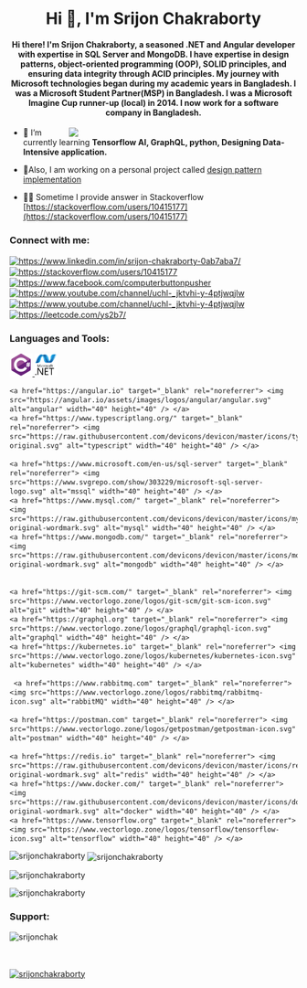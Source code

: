 <h1 align="center">Hi 👋, I'm Srijon Chakraborty</h1>
<h4 align="center">Hi there! I'm Srijon Chakraborty, a seasoned .NET and Angular developer with expertise in SQL Server and MongoDB. I have expertise in design patterns, object-oriented programming (OOP), SOLID principles, and ensuring data integrity through ACID principles. My journey with Microsoft technologies began during my academic years in Bangladesh. I was a Microsoft Student Partner(MSP) in Bangladesh. I was a Microsoft Imagine Cup runner-up (local) in 2014. I now work for a software company in Bangladesh.</h4>

<img align="right" width="400" src="https://github.com/srijonchakraborty/srijonchakraborty/assets/10357119/3d802723-a402-43ec-837b-2b431a140f06"/>

- 🌱 I’m currently learning **Tensorflow AI, GraphQL, python, Designing Data-Intensive application.**

- 👯Also, I am working on a personal project called [design pattern implementation](https://github.com/srijonchakraborty/designpattern)

- 👨‍💻 Sometime I provide answer in Stackoverflow [https://stackoverflow.com/users/10415177](https://stackoverflow.com/users/10415177)


<h3 align="left">Connect with me:</h3>
<p align="left">
<a href="https://www.linkedin.com/in/srijon-chakraborty-0ab7aba7/" target="blank"><img align="center" src="https://raw.githubusercontent.com/rahuldkjain/github-profile-readme-generator/master/src/images/icons/Social/linked-in-alt.svg" alt="https://www.linkedin.com/in/srijon-chakraborty-0ab7aba7/" height="30" width="40" /></a>
<a href="https://stackoverflow.com/users/10415177" target="blank"><img align="center" src="https://raw.githubusercontent.com/rahuldkjain/github-profile-readme-generator/master/src/images/icons/Social/stack-overflow.svg" alt="https://stackoverflow.com/users/10415177" height="30" width="40" /></a>
<a href="https://fb.com/computerbuttonpusher" target="blank"><img align="center" src="https://raw.githubusercontent.com/rahuldkjain/github-profile-readme-generator/master/src/images/icons/Social/facebook.svg" alt="https://www.facebook.com/computerbuttonpusher" height="30" width="40" /></a>
<a href="https://www.youtube.com/channel/UCsjl-p7BIadjTbshh5w7pbQ/about" target="blank"><img align="center" src="https://raw.githubusercontent.com/rahuldkjain/github-profile-readme-generator/master/src/images/icons/Social/youtube.svg" alt="https://www.youtube.com/channel/uchl-_jktvhi-y-4ptjwqjlw" height="30" width="40" /></a>
<a href="https://www.youtube.com/channel/UChl-_jktVHI-Y-4pTJWqJlw" target="blank"><img align="center" src="https://raw.githubusercontent.com/rahuldkjain/github-profile-readme-generator/master/src/images/icons/Social/youtube.svg" alt="https://www.youtube.com/channel/uchl-_jktvhi-y-4ptjwqjlw" height="30" width="40" /></a>
<a href="https://leetcode.com/ys2b7/" target="blank"><img align="center" src="https://raw.githubusercontent.com/rahuldkjain/github-profile-readme-generator/master/src/images/icons/Social/leet-code.svg" alt="https://leetcode.com/ys2b7/" height="30" width="40" /></a>
</p>

<h3 align="left">Languages and Tools:</h3>
<p align="left">
    <a href="https://www.w3schools.com/cs/" target="_blank" rel="noreferrer"> <img src="https://raw.githubusercontent.com/devicons/devicon/master/icons/csharp/csharp-original.svg" alt="csharp" width="40" height="40" /> </a>
    <a href="https://dotnet.microsoft.com/" target="_blank" rel="noreferrer"> <img src="https://raw.githubusercontent.com/devicons/devicon/master/icons/dot-net/dot-net-original-wordmark.svg" alt="dotnet" width="40" height="40" /> </a>
    
    <a href="https://angular.io" target="_blank" rel="noreferrer"> <img src="https://angular.io/assets/images/logos/angular/angular.svg" alt="angular" width="40" height="40" /> </a>
    <a href="https://www.typescriptlang.org/" target="_blank" rel="noreferrer"> <img src="https://raw.githubusercontent.com/devicons/devicon/master/icons/typescript/typescript-original.svg" alt="typescript" width="40" height="40" /> </a>
    
    <a href="https://www.microsoft.com/en-us/sql-server" target="_blank" rel="noreferrer"> <img src="https://www.svgrepo.com/show/303229/microsoft-sql-server-logo.svg" alt="mssql" width="40" height="40" /> </a>
    <a href="https://www.mysql.com/" target="_blank" rel="noreferrer"> <img src="https://raw.githubusercontent.com/devicons/devicon/master/icons/mysql/mysql-original-wordmark.svg" alt="mysql" width="40" height="40" /> </a>
    <a href="https://www.mongodb.com/" target="_blank" rel="noreferrer"> <img src="https://raw.githubusercontent.com/devicons/devicon/master/icons/mongodb/mongodb-original-wordmark.svg" alt="mongodb" width="40" height="40" /> </a>
    
   
    <a href="https://git-scm.com/" target="_blank" rel="noreferrer"> <img src="https://www.vectorlogo.zone/logos/git-scm/git-scm-icon.svg" alt="git" width="40" height="40" /> </a>
    <a href="https://graphql.org" target="_blank" rel="noreferrer"> <img src="https://www.vectorlogo.zone/logos/graphql/graphql-icon.svg" alt="graphql" width="40" height="40" /> </a>
    <a href="https://kubernetes.io" target="_blank" rel="noreferrer"> <img src="https://www.vectorlogo.zone/logos/kubernetes/kubernetes-icon.svg" alt="kubernetes" width="40" height="40" /> </a>

     <a href="https://www.rabbitmq.com" target="_blank" rel="noreferrer"> <img src="https://www.vectorlogo.zone/logos/rabbitmq/rabbitmq-icon.svg" alt="rabbitMQ" width="40" height="40" /> </a>
     
    <a href="https://postman.com" target="_blank" rel="noreferrer"> <img src="https://www.vectorlogo.zone/logos/getpostman/getpostman-icon.svg" alt="postman" width="40" height="40" /> </a>
   
    <a href="https://redis.io" target="_blank" rel="noreferrer"> <img src="https://raw.githubusercontent.com/devicons/devicon/master/icons/redis/redis-original-wordmark.svg" alt="redis" width="40" height="40" /> </a>
    <a href="https://www.docker.com/" target="_blank" rel="noreferrer"> <img src="https://raw.githubusercontent.com/devicons/devicon/master/icons/docker/docker-original-wordmark.svg" alt="docker" width="40" height="40" /> </a>
    <a href="https://www.tensorflow.org" target="_blank" rel="noreferrer"> <img src="https://www.vectorlogo.zone/logos/tensorflow/tensorflow-icon.svg" alt="tensorflow" width="40" height="40" /> </a>
    
</p>



<p><img align="left" src="https://github-readme-stats.vercel.app/api/top-langs?username=srijonchakraborty&show_icons=true&locale=en&layout=compact" alt="srijonchakraborty" /></p>

<p>&nbsp;<img align="center" src="https://github-readme-stats.vercel.app/api?username=srijonchakraborty&show_icons=true&locale=en" alt="srijonchakraborty" /></p>

<p><img align="center" src="https://github-readme-streak-stats.herokuapp.com/?user=srijonchakraborty&" alt="srijonchakraborty" /></p>

<p align="left"> <img src="https://komarev.com/ghpvc/?username=srijonchakraborty&label=Profile%20views&color=0e75b6&style=flat" alt="srijonchakraborty" /> </p>

<h3 align="left">Support:</h3>
<p><a href="https://www.buymeacoffee.com/srijonchak"> <img align="left" src="https://cdn.buymeacoffee.com/buttons/v2/default-yellow.png" height="50" width="210" alt="srijonchak" /></a></p><br><br>
<br>
<p align="left"> <a href="https://github.com/ryo-ma/github-profile-trophy"><img src="https://github-profile-trophy.vercel.app/?username=srijonchakraborty" alt="srijonchakraborty" /></a> </p>


